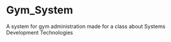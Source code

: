 # Gym_System
A system for gym administration made for a class about Systems Development Technologies
